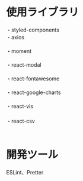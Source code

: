 # 使用ライブラリ
・styled-components<br/>
・axios<br/>     
・moment<br/>  
・react-modal<br/>    
・react-fontawesome<br/>  
・react-google-charts<br/>   
・react-vis<br/> 　　     
・react-csv<br/>　    　 
 
# 開発ツール    　   
ESLint、Pretter 

 
